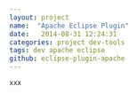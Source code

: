 ```yaml
---
layout: project
name:  "Apache Eclipse Plugin"
date:   2014-08-31 12:24:31
categories: project dev-tools
tags: dev apache eclipse
github: eclipse-plugin-apache
---
```


~~~~
xxx
~~~~

